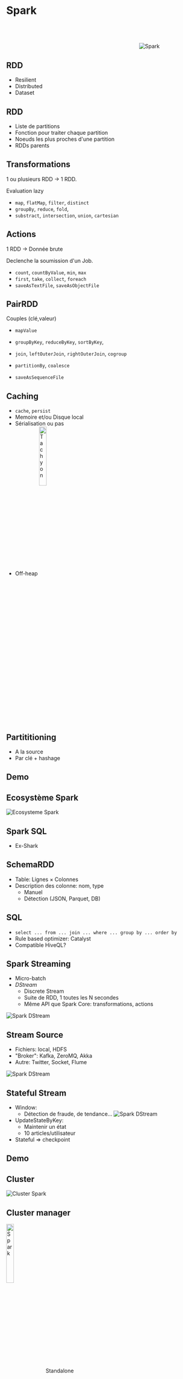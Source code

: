 # Spark

<img 
  src="ressources/spark-logo.png" 
  alt="Spark" 
  style="margin-left: 70%; margin-top: 10%"
  />

<!-- .slide: class="page-title" -->



## RDD

* Resilient
* Distributed
* Dataset



## RDD

* Liste de partitions
* Fonction pour traiter chaque partition
* Noeuds les plus proches d'une partition
* RDDs parents



## Transformations

1 ou plusieurs RDD &rarr; 1 RDD.

Evaluation lazy

* `map`, `flatMap`, `filter`, `distinct`
* `groupBy`, `reduce`, `fold`, 
* `substract`, `intersection`, `union`, `cartesian`



## Actions

1 RDD &rarr; Donnée brute

Declenche la soumission d'un Job.

* `count`, `countByValue`, `min`, `max`
* `first`, `take`, `collect`, `foreach`
* `saveAsTextFile`, `saveAsObjectFile`



## PairRDD

Couples (clé,valeur)

* `mapValue`
* `groupByKey`, `reduceByKey`, `sortByKey`, 
* `join`, `leftOuterJoin`, `rightOuterJoin`, `cogroup`
* `partitionBy`, `coalesce`

* `saveAsSequenceFile` 



## Caching

* `cache`, `persist`
* Memoire et/ou Disque local
* Sérialisation ou pas
* Off-heap <img src="ressources/tachyon-logo.png" alt="Tachyon" width="20%" style="display: inline; vertical-align: middle;"
/> 




## Partititioning

* A la source
* Par clé + hashage




## Demo

<!-- .slide: class="page-tp1" -->



## Ecosystème Spark

![Ecosysteme Spark](ressources/spark-ecosystem.png)



## Spark SQL

* Ex-Shark




## SchemaRDD

* Table: Lignes &times; Colonnes
* Description des colonne: nom, type
   * Manuel
   * Détection (JSON, Parquet, DB)



## SQL

* `select ... from ... join ... where ... group by ... order by`
* Rule based optimizer: Catalyst 
* Compatible HiveQL?



## Spark Streaming

* Micro-batch
* *DStream*
  * Discrete Stream
  * Suite de RDD, 1 toutes les N secondes
  * Même API que Spark Core: transformations, actions

![Spark DStream ](ressources/spark-stream-dstream.png)



## Stream Source

* Fichiers: local, HDFS
* "Broker": Kafka, ZeroMQ, Akka
* Autre: Twitter, Socket, Flume

![Spark DStream ](ressources/spark-stream-dstream.png)



## Stateful Stream

* Window:
   * Détection de fraude, de tendance...
![Spark DStream ](ressources/spark-stream-window.png)
* UpdateStateByKey:
   * Maintenir un état
   * 10 articles/utilisateur
* Stateful => checkpoint



## Demo

<!-- .slide: class="page-tp2" -->



## Cluster

![Cluster Spark](ressources/spark-cluster.png)



## Cluster manager

<img 
  src="ressources/spark-logo.png" 
  alt="Spark" width="20%" 
  style="display: inline; vertical-align: middle;"
  />
Standalone 


<img 
  src="ressources/hadoop-logo.jpg" 
  alt="Hadoop" width="20%" 
  style="display: inline; vertical-align: middle;"
  />
YARN

<img 
  src="ressources/mesos-logo.png" 
  alt="Mesos" width="20%" 
  style="display: inline; vertical-align: middle;"
  />
Mesos




## Demo

<!-- .slide: class="page-tp3" -->



## Hadoop

* Mêmes cas d'utilisation
* Intégration dans l'écosystème



## Plus ...

** Les slides qui suivent ne sont pas objectifs **



## Plus simple

<img 
  src="ressources/spark-hadoop-code.png" 
  alt="Spark simple"
  />
<div style="position: relative; left:50%; top:-50%">

<li>API style <em>collection</em> habituelle</li>
<li>Spark Shell</li>
<li>Spark local</li>
</div>




## Plus rapide

[Spark officially sets a new record in large-scale sorting](http://databricks.com/blog/2014/11/05/spark-officially-sets-a-new-record-in-large-scale-sorting.html)

![Spark rapide](ressources/spark-hadoop-perf.png)



## Plus vivant

![Spark contributors](ressources/spark-hadoop-contributors.png)



## Plus léger

![Spark contributors](ressources/spark-hadoop-code2.png)



## Moins Java




## Moins répandu

Amazon, Autodesk, Baidu, eBay, Groupon, Kelkoo, NASA, Shazam, Yahoo... 



## Moins Google-friendly

<img src="ressources/spark-car.jpg" style="display: inline"  width="30%"/> <img src="ressources/spark-io.png" style="display: inline" width="30%"/> <img src="ressources/spark-web.png" style="display: inline"  width="30%" />



<!-- .slide: class="page-questions" -->
